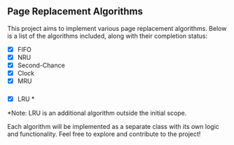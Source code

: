 ## Page Replacement Algorithms

This project aims to implement various page replacement algorithms. Below is a list of the algorithms included, along with their completion status:

- [x] FIFO
- [x] NRU
- [x] Second-Chance
- [x] Clock
- [x] MRU 
###
- [x] LRU *

*Note: LRU is an additional algorithm outside the initial scope.

Each algorithm will be implemented as a separate class with its own logic and functionality. Feel free to explore and contribute to the project!
